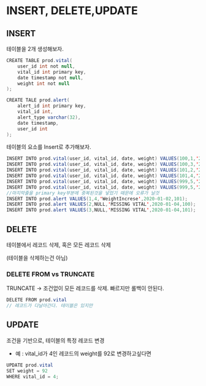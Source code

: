 # INSERT, DELETE,UPDATE

## INSERT

테이블을 2개 생성해보자.

```java
CREATE TABLE prod.vital(
	user_id int not null,
	vital_id int primary key,
	date timestamp not null,
	weight int not null
);

CREATE TALE prod.alert(
	alert_id int primary key,
	vital_id int,
	alert_type varchar(32),
	date timestamp,
	user_id int
);
```

테이블의 요소를 Insert로 추가해보자.

```java
INSERT INTO prod.vital(user_id, vital_id, date, weight) VALUES(100,1,'2020-01-01',75);
INSERT INTO prod.vital(user_id, vital_id, date, weight) VALUES(100,3,'2020-01-02',78);
INSERT INTO prod.vital(user_id, vital_id, date, weight) VALUES(101,2,'2020-01-01',90);
INSERT INTO prod.vital(user_id, vital_id, date, weight) VALUES(101,4,'2020-01-02',95);
INSERT INTO prod.vital(user_id, vital_id, date, weight) VALUES(999,5,'2020-01-02',-1);
INSERT INTO prod.vital(user_id, vital_id, date, weight) VALUES(999,5,'2020-01-02',10);
//마지막줄을 primary key부분에 중복된것을 넣었기 때문에 오류가 날것
INSERT INTO prod.alert VALUES(1,4,'WeightIncrese',2020-01-02,101);
INSERT INTO prod.alert VALUES(2,NULL,'MISSING VITAL',2020-01-04,100);
INSERT INTO prod.alert VALUES(3,NULL,'MISSING VITAL',2020-01-04,101);

```

## DELETE

테이블에서 레코드 삭제, 혹은 모든 레코드 삭제

(테이블을 삭제하는건 아님)

### DELETE  FROM vs TRUNCATE

TRUNCATE → 조건없이 모든 레코드를 삭제. 빠르지만 롤백이 안된다.

```java
DELETE FROM prod.vital
// 레코드가 다날아간다. 테이블은 있지만
```

## UPDATE

조건을 기반으로, 테이블의 특정 레코드 변경

- 예 : vital_id가 4인 레코드의 weight를 92로 변경하고싶다면

```java
UPDATE prod.vital
SET weight = 92
WHERE vital_id = 4;

```